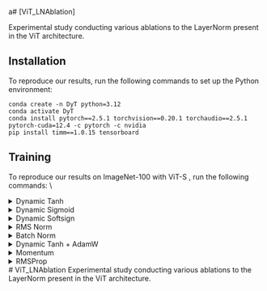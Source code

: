 a# [ViT_LNAblation]

Experimental study conducting various ablations to the LayerNorm present in the ViT architecture.

## Installation
To reproduce our results, run the following commands to set up the Python environment:
```
conda create -n DyT python=3.12
conda activate DyT
conda install pytorch==2.5.1 torchvision==0.20.1 torchaudio==2.5.1 pytorch-cuda=12.4 -c pytorch -c nvidia
pip install timm==1.0.15 tensorboard
```

## Training

To reproduce our results on ImageNet-100 with ViT-S , run the following commands: \

<details>
<summary>
Dynamic Tanh
</summary>
    
```
sudo python main.py --data_set IMNET --data_path /teamspace/studios/this_studio/dataset/imagenet-100 --enable_wandb true --project v
it_dys_adamw --dynamic_tanh true --batch_size 128 --model vit_small_patch16_224
```
</details>

<details>
<summary>
Dynamic Sigmoid
</summary>
    
```
sudo python main.py --data_set IMNET --data_path /teamspace/studios/this_studio/dataset/imagenet-100 --enable_wandb true --project v
it_dys_adamw --dynamic_sigmoid true --batch_size 128 --model vit_small_patch16_224
```
</details>
<details>
<summary>
Dynamic Softsign
</summary>
    
```
sudo python main.py --data_set IMNET --data_path /teamspace/studios/this_studio/dataset/imagenet-100 --enable_wandb true --project v
it_dys_adamw --dynamic_softsign true --batch_size 128 --model vit_small_patch16_224
```
</details>
<details>
<summary>
RMS Norm
</summary>
    
```
sudo python main.py --data_set IMNET --data_path /teamspace/studios/this_studio/dataset/imagenet-100 --enable_wandb true --project v
it_dys_adamw --rms_norm true --batch_size 128 --model vit_small_patch16_224
```
</details>

<details>
<summary>
Batch Norm
</summary>
    
```
sudo python main.py --data_set IMNET --data_path /teamspace/studios/this_studio/dataset/imagenet-100 --enable_wandb true --project v
it_dys_adamw --dynamic_softsign true --batch_size 128 --model vit_small_patch16_224
```
</details>

<details>
<summary>
Dynamic Tanh + AdamW
</summary>
    
```
sudo python main.py --data_set IMNET --data_path /teamspace/studios/this_studio/dataset/imagenet-100 --enable_wandb true --project v
it_dys_adamw --dynamic_tanh true --batch_size 128 --model vit_small_patch16_224
```
</details>

<details>
<summary>
Momentum
</summary>
    
```
sudo python main.py --data_set IMNET --data_path /teamspace/studios/this_studio/dataset/imagenet-100 --enable_wandb true --project v
it_dys_adamw --dynamic_tanh true --batch_size 128 --model vit_small_patch16_224 --opt momentum
```
</details>

<details>
<summary>
RMSProp
</summary>
    
```
sudo python main.py --data_set IMNET --data_path /teamspace/studios/this_studio/dataset/imagenet-100 --enable_wandb true --project v
it_dys_adamw --dynamic_tanh true --batch_size 128 --model vit_small_patch16_224 --opt rmsprop
```
</details>
# ViT_LNAblation
Experimental study conducting various ablations to the LayerNorm present in the ViT architecture.
